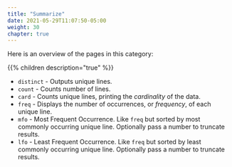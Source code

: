 ```yaml
---
title: "Summarize"
date: 2021-05-29T11:07:50-05:00
weight: 30
chapter: true
---
```


Here is an overview of the pages in this category:

{{% children description="true" %}}

- `distinct` - Outputs unique lines.
- `count` - Counts number of lines.
- `card` - Counts unique lines, printing the _cardinality_ of the data.
- `freq` - Displays the number of occurrences, or _frequency_, of each unique line.
- `mfo` - Most Frequent Occurrence. Like `freq` but sorted by most commonly occurring unique line. Optionally pass a number to truncate results.
- `lfo` - Least Frequent Occurrence. Like `freq` but sorted by least commonly occurring unique line. Optionally pass a number to truncate results.